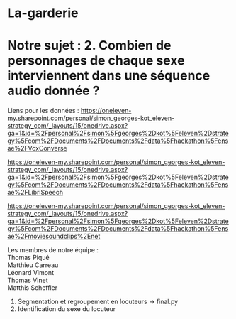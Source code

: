 # La-garderie
# Notre sujet : 2. Combien de personnages de chaque sexe interviennent dans une séquence audio donnée ? 

Liens pour les données :
https://oneleven-my.sharepoint.com/personal/simon_georges-kot_eleven-strategy_com/_layouts/15/onedrive.aspx?ga=1&id=%2Fpersonal%2Fsimon%5Fgeorges%2Dkot%5Feleven%2Dstrategy%5Fcom%2FDocuments%2FDocuments%2Fdata%5Fhackathon%5Fensae%2FVoxConverse

https://oneleven-my.sharepoint.com/personal/simon_georges-kot_eleven-strategy_com/_layouts/15/onedrive.aspx?ga=1&id=%2Fpersonal%2Fsimon%5Fgeorges%2Dkot%5Feleven%2Dstrategy%5Fcom%2FDocuments%2FDocuments%2Fdata%5Fhackathon%5Fensae%2FLibriSpeech

https://oneleven-my.sharepoint.com/personal/simon_georges-kot_eleven-strategy_com/_layouts/15/onedrive.aspx?ga=1&id=%2Fpersonal%2Fsimon%5Fgeorges%2Dkot%5Feleven%2Dstrategy%5Fcom%2FDocuments%2FDocuments%2Fdata%5Fhackathon%5Fensae%2Fmoviesoundclips%2Enet

Les membres de notre équipe : \
Thomas Piqué \
Matthieu Carreau \
Léonard Vimont \
Thomas Vinet \
Matthis Scheffler


1. Segmentation et regroupement en locuteurs -> final.py
2. Identification du sexe du locuteur 
